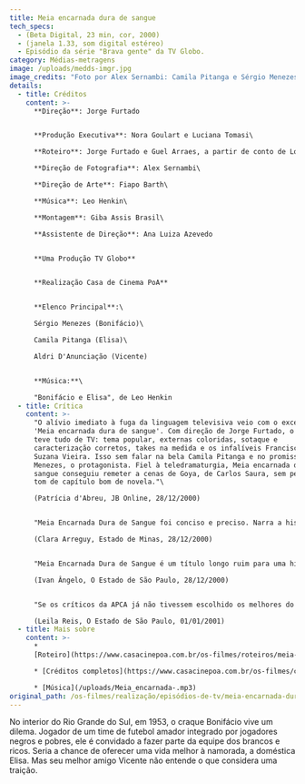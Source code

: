```yaml
---
title: Meia encarnada dura de sangue
tech_specs:
  - (Beta Digital, 23 min, cor, 2000)
  - (janela 1.33, som digital estéreo)
  - Episódio da série "Brava gente" da TV Globo.
category: Médias-metragens
image: /uploads/medds-imgr.jpg
image_credits: "Foto por Alex Sernambi: Camila Pitanga e Sérgio Menezes"
details:
  - title: Créditos
    content: >-
      **Direção**: Jorge Furtado


      **Produção Executiva**: Nora Goulart e Luciana Tomasi\

      **Roteiro**: Jorge Furtado e Guel Arraes, a partir de conto de Lourenço Cazarré\

      **Direção de Fotografia**: Alex Sernambi\

      **Direção de Arte**: Fiapo Barth\

      **Música**: Leo Henkin\

      **Montagem**: Giba Assis Brasil\

      **Assistente de Direção**: Ana Luiza Azevedo


      **Uma Produção TV Globo**


      **Realização Casa de Cinema PoA**


      **Elenco Principal**:\

      Sérgio Menezes (Bonifácio)\

      Camila Pitanga (Elisa)\

      Aldri D'Anunciação (Vicente)


      **Música:**\

      "Bonifácio e Elisa", de Leo Henkin
  - title: Crítica
    content: >-
      "O alívio imediato à fuga da linguagem televisiva veio com o excelente
      'Meia encarnada dura de sangue'. Com direção de Jorge Furtado, o episódio
      teve tudo de TV: tema popular, externas coloridas, sotaque e
      caracterização corretos, takes na medida e os infalíveis Francisco Cuoco e
      Suzana Vieira. Isso sem falar na bela Camila Pitanga e no promissor Sérgio
      Menezes, o protagonista. Fiel à teledramaturgia, Meia encarnada dura de
      sangue conseguiu remeter a cenas de Goya, de Carlos Saura, sem perder o
      tom de capítulo bom de novela."\

      (Patrícia d'Abreu, JB Online, 28/12/2000)


      "Meia Encarnada Dura de Sangue foi conciso e preciso. Narra a história do primeiro jogador negro de uma cidade gaúcha a jogar no time dos brancos. Com trabalhos sensíveis de Sérgio Menezes (que já havia arrasado como Jesus na novela Força de um Desejo) e Camila Pitanga, e ainda Othon Bastos, Suzana Vieira e até Francisco Cuoco em boa participações, o especial mostrou texto forte e enxuto, sobre discriminação, desejo de crescimento e delicadeza."\

      (Clara Arreguy, Estado de Minas, 28/12/2000)


      "Meia Encarnada Dura de Sangue é um título longo ruim para uma história interessante que não se realiza bem. (...) O tema é bom. Um negro bom de bola é cooptado pelo time dos brancos, que compra seu talento. Os negros queriam fazer daquele jogo uma vitória sobre os brancos; as posições racistas naquele contexto são dos negros. Os brancos querem negócios e vitória. A discussão não é aprofundada, mas o telespectador capaz de analisar entende, nas entrelinhas, que a posição modernizadora está com os brancos. Não exatamente uma posição ética, mas modernizadora."\

      (Ivan Ângelo, O Estado de São Paulo, 28/12/2000)


      "Se os críticos da APCA já não tivessem escolhido os melhores do ano, certamente levariam em consideração o especial Brava Gente, que a Globo exibiu depois do Natal. Assinado por Guel Arraes, um dos mais talentosos diretores da TV brasileira, Brava Gente vem provar que é possível conjugar entretenimento com um pouco de informação cultural. (...) Ao liderar o processo de abrir as portas do veículo para novas experiências - o episódio Meia Encarnada Dura de Sangue, foi entregue à Casa de Cinema, uma produtora independente do Rio Grande do Sul, por exemplo -, Guel está arejando a área de criação da Globo, ocupada por profissionais competentes, mas que dominam o pedaço há mais de 20 anos."\

      (Leila Reis, O Estado de São Paulo, 01/01/2001)
  - title: Mais sobre
    content: >-
      *
      [Roteiro](https://www.casacinepoa.com.br/os-filmes/roteiros/meia-encarnada-dura-de-sangue.html)

      * [Créditos completos](https://www.casacinepoa.com.br/os-filmes/créditos/meia-encarnada-dura-de-sangue.html)

      * [Música](/uploads/Meia_encarnada-.mp3)
original_path: /os-filmes/realização/episódios-de-tv/meia-encarnada-dura-de-sangue.html
---
```

No interior do Rio Grande do Sul, em 1953, o craque Bonifácio vive um dilema. Jogador de um time de futebol amador integrado por jogadores negros e pobres, ele é convidado a fazer parte da equipe dos brancos e ricos. Seria a chance de oferecer uma vida melhor à namorada, a doméstica Elisa. Mas seu melhor amigo Vicente não entende o que considera uma traição.